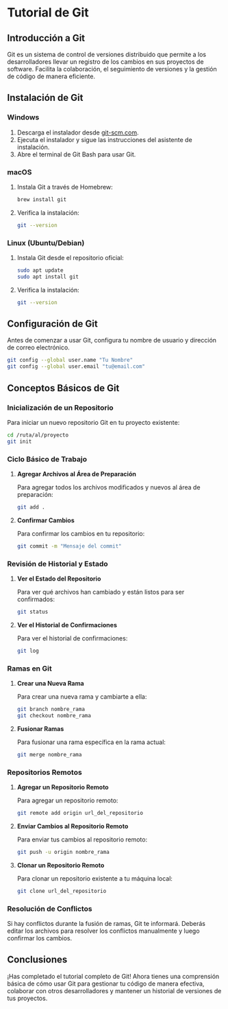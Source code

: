 # Tutorial de Git

## Introducción a Git

Git es un sistema de control de versiones distribuido que permite a los desarrolladores llevar un registro de los cambios en sus proyectos de software. Facilita la colaboración, el seguimiento de versiones y la gestión de código de manera eficiente.

## Instalación de Git

### Windows

1. Descarga el instalador desde [git-scm.com](https://git-scm.com/).
2. Ejecuta el instalador y sigue las instrucciones del asistente de instalación.
3. Abre el terminal de Git Bash para usar Git.

### macOS

1. Instala Git a través de Homebrew:
   ```bash
   brew install git
   ```

2. Verifica la instalación:
   ```bash
   git --version
   ```

### Linux (Ubuntu/Debian)

1. Instala Git desde el repositorio oficial:
   ```bash
   sudo apt update
   sudo apt install git
   ```

2. Verifica la instalación:
   ```bash
   git --version
   ```

## Configuración de Git

Antes de comenzar a usar Git, configura tu nombre de usuario y dirección de correo electrónico.

```bash
git config --global user.name "Tu Nombre"
git config --global user.email "tu@email.com"
```

## Conceptos Básicos de Git

### Inicialización de un Repositorio

Para iniciar un nuevo repositorio Git en tu proyecto existente:

```bash
cd /ruta/al/proyecto
git init
```

### Ciclo Básico de Trabajo

1. **Agregar Archivos al Área de Preparación**

   Para agregar todos los archivos modificados y nuevos al área de preparación:

   ```bash
   git add .
   ```

2. **Confirmar Cambios**

   Para confirmar los cambios en tu repositorio:

   ```bash
   git commit -m "Mensaje del commit"
   ```

### Revisión de Historial y Estado

1. **Ver el Estado del Repositorio**

   Para ver qué archivos han cambiado y están listos para ser confirmados:

   ```bash
   git status
   ```

2. **Ver el Historial de Confirmaciones**

   Para ver el historial de confirmaciones:

   ```bash
   git log
   ```

### Ramas en Git

1. **Crear una Nueva Rama**

   Para crear una nueva rama y cambiarte a ella:

   ```bash
   git branch nombre_rama
   git checkout nombre_rama
   ```

2. **Fusionar Ramas**

   Para fusionar una rama específica en la rama actual:

   ```bash
   git merge nombre_rama
   ```

### Repositorios Remotos

1. **Agregar un Repositorio Remoto**

   Para agregar un repositorio remoto:

   ```bash
   git remote add origin url_del_repositorio
   ```

2. **Enviar Cambios al Repositorio Remoto**

   Para enviar tus cambios al repositorio remoto:

   ```bash
   git push -u origin nombre_rama
   ```

3. **Clonar un Repositorio Remoto**

   Para clonar un repositorio existente a tu máquina local:

   ```bash
   git clone url_del_repositorio
   ```

### Resolución de Conflictos

Si hay conflictos durante la fusión de ramas, Git te informará. Deberás editar los archivos para resolver los conflictos manualmente y luego confirmar los cambios.

## Conclusiones

¡Has completado el tutorial completo de Git! Ahora tienes una comprensión básica de cómo usar Git para gestionar tu código de manera efectiva, colaborar con otros desarrolladores y mantener un historial de versiones de tus proyectos.

